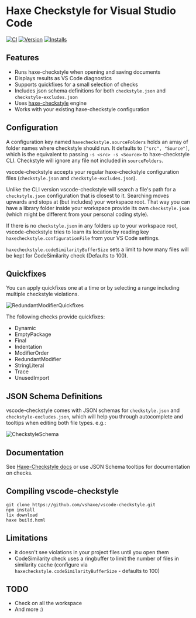 # Haxe Checkstyle for Visual Studio Code

[![CI](https://img.shields.io/github/workflow/status/vshaxe/vscode-checkstyle/CI.svg?logo=github)](https://github.com/vshaxe/vscode-checkstyle/actions?query=workflow%3ACI) [![Version](https://vsmarketplacebadge.apphb.com/version-short/vshaxe.haxe-checkstyle.svg)](https://marketplace.visualstudio.com/items?itemName=vshaxe.haxe-checkstyle) [![Installs](https://vsmarketplacebadge.apphb.com/installs-short/vshaxe.haxe-checkstyle.svg)](https://marketplace.visualstudio.com/items?itemName=vshaxe.haxe-checkstyle)

## Features

* Runs haxe-checkstyle when opening and saving documents
* Displays results as VS Code diagnostics
* Supports quickfixes for a small selection of checks
* Includes json schema definitions for both `checkstyle.json` and `checkstyle-excludes.json`
* Uses [haxe-checkstyle](https://github.com/HaxeCheckstyle/haxe-checkstyle) engine
* Works with your existing haxe-checkstyle configuration

## Configuration

A configuration key named `haxecheckstyle.sourceFolders` holds an array of folder names where checkstyle should run. It defaults to `["src", "Source"]`, which is the equivalent to passing `-s <src> -s <Source>` to haxe-checkstyle CLI. Checkstyle will ignore any file not included in `sourceFolders`.

vscode-checkstyle accepts your regular haxe-checkstyle configuration files (`checkstyle.json` and `checkstyle-excludes.json`).

Unlike the CLI version vscode-checkstyle will search a file's path for a `checkstyle.json` configuration that is closest to it. Searching moves upwards and stops at (but includes) your workspace root.
That way you can have a library folder inside your workspace provide its own `checkstyle.json` (which might be different from your personal coding style).

If there is no `checkstyle.json` in any folders up to your workspace root, vscode-checkstyle tries to learn its location by reading key `haxecheckstyle.configurationFile` from your VS Code settings.

`haxecheckstyle.codeSimilarityBufferSize` sets a limit to how many files will be kept for CodeSimilarity check (Defaults to 100).

## Quickfixes

You can apply quickfixes one at a time or by selecting a range including multiple checkstyle violations.

![RedundantModifierQuickfixes](resources/RedundantModifierQuickfixes.gif)

The following checks provide quickfixes:

* Dynamic
* EmptyPackage
* Final
* Indentation
* ModifierOrder
* RedundantModifier
* StringLiteral
* Trace
* UnusedImport

## JSON Schema Definitions

vscode-checkstyle comes with JSON schemas for `checkstyle.json` and `checkstyle-excludes.json`, which will help you through autocomplete and tooltips when editing both file types. e.g.:

![CheckstyleSchema](resources/CheckstyleSchema.gif)

## Documentation

See [Haxe-Checkstyle docs](http://haxecheckstyle.github.io/docs) or use JSON Schema tooltips for documentation on checks.

## Compiling vscode-checkstyle

```
git clone https://github.com/vshaxe/vscode-checkstyle.git
npm install
lix download
haxe build.hxml
```

## Limitations

* it doesn't see violations in your project files until you open them
* CodeSimilarity check uses a ringbuffer to limit the number of files in similarity cache (configure via `haxecheckstyle.codeSimilarityBufferSize` - defaults to 100)

## TODO

* Check on all the workspace
* And more :)
